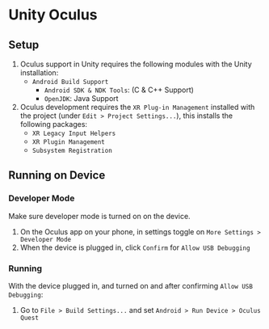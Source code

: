 # Unity Oculus

## Setup

1. Oculus support in Unity requires the following modules with the Unity installation:
    - `Android Build Support`
        - `Android SDK & NDK Tools`: (C & C++ Support)
        - `OpenJDK`: Java Support
2. Oculus development requires the  `XR Plug-in Management` installed with the project (under `Edit > Project Settings...`), this installs the following packages:
    - `XR Legacy Input Helpers`
    - `XR Plugin Management`
    - `Subsystem Registration`

## Running on Device

### Developer Mode

Make sure developer mode is turned on on the device.

1. On the Oculus app on your phone, in settings toggle on `More Settings > Developer Mode`
2. When the device is plugged in, click `Confirm` for `Allow USB Debugging`

### Running

With the device plugged in, and turned on and after confirming `Allow USB Debugging`:

1. Go to `File > Build Settings...` and set `Android > Run Device > Oculus Quest`
